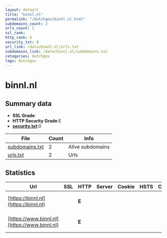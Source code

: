 ```yaml
---
layout: default
title: "binnl.nl"
permalink: "/dutchgov/binnl.nl.html"
subdomains_count: 2
urls_count: 2
ssl_rank: 
http_rank: E
security_txt: 0
url_link: /data/binnl.nl/urls.txt
subdomains_link: /data/binnl.nl/subdomains.txt
categories: dutchgov
tags: dutchgov
---
```



# binnl.nl
## Summary data


 - **SSL Grade**:
 - **HTTP Security Grade**:E
 - **[security.txt](https://www.digitaleoverheid.nl/nieuws/standaard-security-txt-nu-verplicht-voor-overheid/)**:0


| File       | Count | Info |
|------------|-------|------|
|[subdomains.txt](/DutchGovScope/data/binnl.nl/subdomains.txt)|2|Alive subdomains|
|[urls.txt](/DutchGovScope/data/binnl.nl/urls.txt)|2|Urls|


## Statistics


| Url | SSL | HTTP | Server | Cookie | HSTS | CORS | CTO | CSP | XFO | XXP | RP |FP| Tech |Title |
|--------|-------|-------|------|------|------|------|------|------|------|------|------|------|------|------|
|[https://binnl.nl](https://binnl.nl)| | **E**|| | | | | | | | :white_check_mark: | |HSTS Microsoft ASP.NET|405 Method not a...|
|[https://www.binnl.nl](https://www.binnl.nl)| | **E**|| | | | | | | | :white_check_mark: | |HSTS Microsoft ASP.NET|Object moved|


